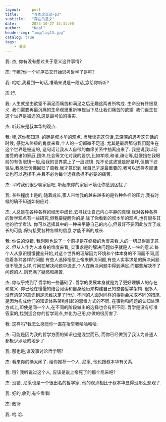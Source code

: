 ```yaml
---
layout:     post
title:      "与杰之交谈-p3"
subtitle:   "存在的意义"
date:       2023-10-27 14:31:00
author:     "Keal"
header-img: "img/tag13.jpg"
catalog: true
tags:
    - 漫谈
---
```


我: 杰, 你有没有想过关于意义这件事情?

杰: 干嘛?你一个程序员又开始思考哲学了是吧?

我: 哈哈,我看到一句话,准确来说是一段话,念给你听听?

杰:行.

我: 人生就是由欲望不满足而痛苦和满足之后无趣这两者所构成. 生命没有终极意义. 我们需要再最沉痛的生命观里重新审视当下总让我们痛苦的欲望. 我们诞生在这个世界是被迫的,这是最可怕的事实.

杰: 听起来是叔本华的观点.

我: 哇,这你都知道. 的确是叔本华的观点. 当我读完这句话,去深深的思考这句话的时候, 感觉从终极的角度来看,个人的一切都微不足道. 尤其是最后那句我们诞生在这个世界是被迫的, 这句话让我从人自带的血缘关系中抽离出来了. 我是说我以前接受的诸如家庭,团体,社会等文化对我的要求,比如孝顺,和谐,谦让等,就像挡在我眼前的有色眼镜一般,给我的世界蒙上了一层滤镜. 先不论这滤镜是好是坏,但摘下滤镜后,我感觉仿佛回归了自我.我才意识到,我自己才是最重要的,我可以选择孝顺谦让也可以选择不,并且不必为每个选择承担不必要的痛苦.

杰: 平时我们很少聊家庭吧, 听起来你的家庭环境让你感到困扰了.

我: 某些程度上是的,随着成长,家人带给我的越来越多的是各种各样的压力.我有时候的确不知道如何应对.

杰: 人总是在各种各样的经历中成长,去寻找让自己内心平静的真理.我对各种各样的哲学观点有一些研究,但我要提醒你的是,除了你看到的叔本华的观点,也有很多其他的哲学看法. 你可以选择其中的一种来平静自己的内心,但最好不要因此放弃了成长的可能.保持接受各种各样的信息,才能不断的成长.

我: 你说的没错. 我刚刚也说了一个前提是在终极的角度来看,人的一切显得毫无意义. 但从人作为人本身的维度来看, 实事求是的解决问题似乎就是人一生的意义.每个人从意识慢慢健全开始,对这个世界的理解因为环境和个体本身的不同而不同,面临着各种各样的问题.有些人选择相信上帝来解决问题,有些人实事求是的解决问题.但不管怎么样,时间在解决问题中流逝,个人在解决问题中得到满足.而那些解决不了问题的人,则充满了疑惑和痛苦.

杰: 你似乎找到了哲学的一些基础了. 哲学的发展本身就是为了更好理解人的存在和意义. 你已经在慢慢的结合阅读和自身经历来构建自己的整套哲学架构. 很多人没有清楚的意识到是思维决定了行动. 不同的人面对同样的事物会采取不同的措施,是因为构成他们的知识体系架构引起的思维方式的不同. 在事物和问题的认知处理方式上,即使是同一个人,在不同的阶段做出的选择也会有所不同. 哲学是没有标准答案的,找到适合你的哲学观点,并化为己用,你做的很厉害了.

我: 这样吗?我怎么感觉你一直在抬举我哈哈哈哈.

杰: 可能是因为我的哲学方面的知识也是浅尝而已, 而你已经做到了我认为普通人都极少涉及的地步了.

我: 那也是,谁没事讨论哲学啊?

杰: 看来你的确太闲了. 给你推荐一个人, 尼采, 他也跟叔本华有关系.

我: 哦? 我听说过这个人, 应该是说上帝死了的那个尼采吧?

杰: 没错, 尼采也是一个很出名的哲学家, 他的观点相比于叔本华显得没那么悲观了.

我: 好的,收到,有空看看!

杰: 敷衍

我: 哈.哈.